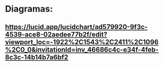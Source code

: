 # Diagramas: 
## https://lucid.app/lucidchart/ad579920-9f3c-4539-ace8-02aedee77b2f/edit?viewport_loc=-1922%2C1543%2C2411%2C1096%2C0_0&invitationId=inv_46686c4c-e34f-4feb-8c3c-14b14b7a6bf2
